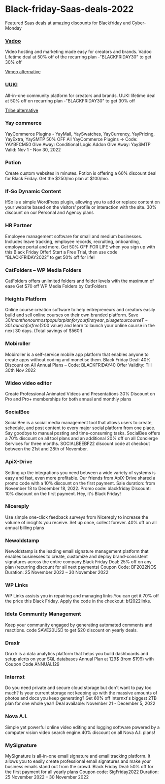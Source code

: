 # Black-friday-Saas-deals-2022
Featured Saas deals at amazing discounts for Blackfriday and Cyber-Monday

### [Vadoo](https://www.vadoo.tv/blackfriday-lifetime-deal-vadoo)
Video hosting and marketing made easy for creators and brands. Vadoo Lifetime deal at 50% off of the recurring plan -"BLACKFRIDAY30" to get 30% off

[Vimeo alternative](https://www.vadoo.tv/vimeo-alternative)

### [UUKI](https://www.uuki.live/lifetimedeal-pricing)
All-in-one community platform for creators and brands. UUKI lifetime deal at 50% off on recurring plan -"BLACKFRIDAY30" to get 30% off

[Tribe alternative](https://www.uuki.live/tribe-alternative)

### Yay commerce
YayCommerce Plugins - YayMail, YaySwatches, YayCurrency, YayPricing, YayExtra, YaySMTP
50% OFF All YayCommerce Plugins → Code: YAYBFCM50 Give Away: Conditional Logic Addon Give Away: YaySMTP Valid: Nov 1 - Nov 30, 2022

### Potion
Create custom websites in minutes.
Potion is offering a 60% discount deal for Black Friday. Get the $250/mo plan at $100/mo.

### If-So Dynamic Content
IfSo is a simple WordPress plugin, allowing you to add or replace content on your website based on the visitors’ profile or interaction with the site.
30% discount on our Personal and Agency plans

### HR Partner
Employee management software for small and medium businesses. Includes leave tracking, employee records, recruiting, onboarding, employee portal and more.
Get 50% OFF FOR LIFE when you sign up with this Black Friday Offer! Start a Free Trial, then use code “BLACKFRIDAY2022” to get 50% off for life!

### CatFolders – WP Media Folders
CatFolders offers unlimited folders and folder levels with the maximum of ease
Get $70 off WP Media Folders by CatFolders

### Heights Platform
Online course creation software to help entrepreneurs and creators easily build and sell online courses on their own branded platform.
Save $30/month on our most popular plan for your first year, plus get our course T-30 Launch for free ($200 value) and learn to launch your online course in the next 30 days. (Total savings of $560!)

### Mobiroller
Mobiroller is a self-service mobile app platform that enables anyone to create apps without coding and monetise them.
Black Friday Deal: 40% Discount on All Annual Plans – Code: BLACKFRIDAY40 Offer Validity: Till 30th Nov 2022

### Wideo video editor
Create Professional Animated Videos and Presentations
30% Discount on Pro and Pro+ memberships for both annual and monthly plans

### SocialBee
SocialBee is a social media management tool that allows users to create, schedule, and post content to every major social platform from one place. Say goodbye to manual posting and time-consuming tasks. SocialBee offers a 70% discount on all tool plans and an additional 20% off on all Concierge Services for three months. SOCIALBEEBF22 discount code at checkout between the 21st and 28th of November.

### ApiX-Drive
Setting up the integrations you need between a wide variety of systems is easy and fast, even more profitable. Our friends from ApiX-Drive shared a promo code with a 10% discount on the first payment. Sale duration: from November 18 to December 18, 2022. Promo code: blackfriday Discount: 10% discount on the first payment. Hey, it's Black Friday!

### Nicereply
Use simple one-click feedback surveys from Nicereply to increase the volume of insights you receive. Set up once, collect forever.
40% off on all annual billing plans

### Newoldstamp
Newoldstamp is the leading email signature management platform that enables businesses to create, customize and deploy brand-consistent signatures across the entire company.Black Friday Deal: 25% off on any plan (recurring discount for all next payments) Coupon Code: BF2022NOS Duration: 25 November 2022 – 30 November 2022

### WP Links
WP Links assists you in repairing and managing links.You can get it 70% off the price this Black Friday. Apply the code in the checkout: bf2022links.

### Ideta Community Management
Keep your community engaged by generating automated comments and reactions.
code SAVE20USD to get $20 discount on yearly deals.

### Draxlr
Draxlr is a data analytics platform that helps you build dashboards and setup alerts on your SQL databases
Annual Plan at 129$ (from $199) with Coupon Code ANNUAL129

### Internxt
Do you need private and secure cloud storage but don't want to pay too much? Is your current storage not keeping up with the massive amounts of photos and docs you keep generating? Get 60% off Internxt's biggest 2TB plan for one whole year! Deal available: November 21 - December 5, 2022

### Nova A.I.
Simple yet powerful online video editing and logging software powered by a computer vision video search engine.40% discount on all Nova A.I. plans!

### MySignature
MySignature is all-in-one email signature and email tracking platform. It allows you to easily create professional email signatures and make your business emails stand out from the crowd. Black Friday Deal: 50% off for the first payment for all yearly plans Coupon code: SigFriday2022 Duration: 25 November 2022 – 30 November 2022
